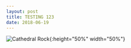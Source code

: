 ```yaml
---
layout: post
title: TESTING 123
date: 2018-06-19
---
```

![Cathedral Rock](/images/CathedralRock.png){:height="50%" width="50%"}

